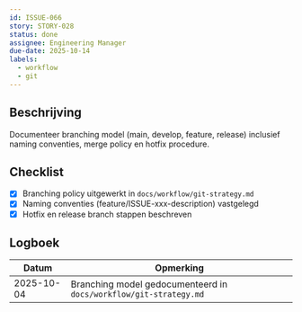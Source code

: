 ```yaml
---
id: ISSUE-066
story: STORY-028
status: done
assignee: Engineering Manager
due-date: 2025-10-14
labels:
  - workflow
  - git
---
```


## Beschrijving
Documenteer branching model (main, develop, feature, release) inclusief naming conventies, merge policy en hotfix procedure.

## Checklist
- [x] Branching policy uitgewerkt in `docs/workflow/git-strategy.md`
- [x] Naming conventies (feature/ISSUE-xxx-description) vastgelegd
- [x] Hotfix en release branch stappen beschreven

## Logboek
| Datum | Opmerking |
|-------|-----------|
| 2025-10-04 | Branching model gedocumenteerd in `docs/workflow/git-strategy.md` |
